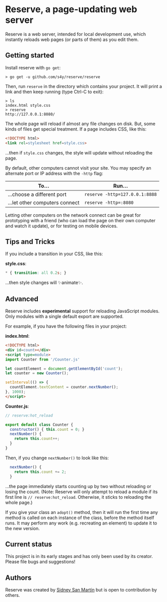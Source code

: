 # Reserve, a page-updating web server
Reserve is a web server, intended for local development use, which instantly reloads web pages (or parts of them) as you edit them.

## Getting started

Install reserve with `go get`:

```
> go get -u github.com/s4y/reserve/reserve
```

Then, run `reserve` in the directory which contains your project. It will print a link and then keep running (type Ctrl-C to exit):

```
> ls
index.html style.css
> reserve
http://127.0.0.1:8080/
```

The whole page will reload if almost any file changes on disk. But, some kinds of files get special treatment. If a page includes CSS, like this:

```html
<!DOCTYPE html>
<link rel=stylesheet href=style.css>
```
…then if `style.css` changes, the style will update without reloading the page.

By default, other computers cannot visit your site. You may specify an alternate port or IP address with the `-http` flag:

| To… | Run… |
| --- | ---- |
| …choose a different port | `reserve -http=127.0.0.1:8888` |
| …let other computers connect | `reserve -http=:8080` |

Letting other computers on the network connect can be great for prototyping with a friend (who can load the page on their own computer and watch it update), or for testing on mobile devices.

## Tips and Tricks

If you include a transition in your CSS, like this:

**style.css**:

```css
* { transition: all 0.2s; }
```

…then style changes will ✨animate✨.

## Advanced

Reserve includes **experimental** support for reloading JavaScript modules. Only modules with a single default export are supported.

For example, if you have the following files in your project:

**index.html**:

```html
<!DOCTYPE html>
<div id=count></div>
<script type=module>
import Counter from '/Counter.js'

let countElement = document.getElementById('count');
let counter = new Counter();

setInterval(() => {
  countElement.textContent = counter.nextNumber();
}, 1000);
</script>
```

**Counter.js**:

```javascript
// reserve:hot_reload

export default class Counter {
  constructor() { this.count = 0; }
  nextNumber() {
    return this.count++;
  }
}
```

Then, if you change `nextNumber()` to look like this:

```javascript
  nextNumber() {
    return this.count += 2;
  }
```

…the page immediately starts counting up by two without reloading or losing the count. (Note: Reserve will only attempt to reload a module if its first line is `// reserve:hot_reload`. Otherwise, it sticks to reloading the whole page.)

If you give your class an `adopt()` method, then it will run the first time any method is called on each instance of the class, before the method itself runs. It may perform any work (e.g. recreating an element) to update it to the new version.

## Current status

This project is in its early stages and has only been used by its creator. Please file bugs and suggestions!

## Authors

Reserve was created by [Sidney San Martín](https://s4y.us) but is open to contribution by others.
